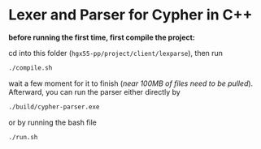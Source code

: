 # Lexer and Parser for Cypher in C++

**before running the first time, first compile the project:**

cd into this folder (`hgx55-pp/project/client/lexparse`), then run

```bash
./compile.sh
```

wait a few moment for it to finish (*near 100MB of files need to be pulled*).
Afterward, you can run the parser either directly by

```bash
./build/cypher-parser.exe
```

or by running the bash file

```bash
./run.sh
```
